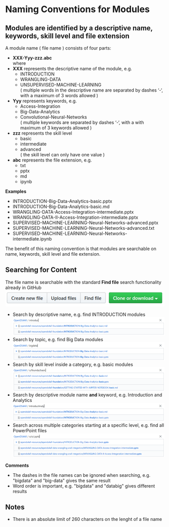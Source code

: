 # Naming Conventions for Modules

## Modules are identified by a descriptive name, keywords, skill level and file extension
A module name ( file name ) consists of four parts:
*	__XXX-Yyy-zzz.abc__  
where   
*	__XXX__ represents the descriptive name of the module, e.g.
    *	INTRODUCTION
    *	WRANGLING-DATA
    * UNSUPERVISED-MACHINE-LEARNING  
    ( multiple words in the descriptive name are separated by dashes ‘-‘, with a maximum of 3 words allowed )  
* __Yyy__ represents keywords, e.g.
    * Access-Integration  
    * Big-Data-Analytics
    * Convolutional-Neural-Networks  
    ( multiple keywords are separated by dashes ‘-‘, with a with maximum of 3 keywords allowed )
*	__zzz__ represents the skill level
    *	basic
    *	intermediate
    *	advanced  
    ( the skill level can only have one value )
*	__abc__ represents the file extension, e.g.
    *	txt
    * pptx 
    * md
    * ipynb

__Examples__

* INTRODUCTION-Big-Data-Analytics-basic.pptx  
* INTRODUCTION-Big-Data-Analytics-basic.md  
* WRANGLING-DATA-Access-Integration-intermediate.pptx  
* WRANGLING-DATA-II-Access-Integration-intermediate.pptx 
* SUPERVISED-MACHINE-LEARNING-Neural-Networks-advanced.pptx
* SUPERVISED-MACHINE-LEARNING-Neural-Networks-advanced.txt
* SUPERVISED-MACHINE-LEARNING-Neural-Networks-intermediate.ipynb

The benefit of this naming convention is that modules are searchable on name, keywords, skill level and file extension.

## Searching for Content

The file name is searchable with the standard __Find file__ search functionality already in GitHub 
![](assets/img/find-file.png)
* Search by descriptive name, e.g. find INTRODUCTION modules
![](assets/img/example-query-1.png)
* Search by topic, e.g. find Big Data modules
![](assets/img/example-query-2.png)
* Search by skill level inside a category, e.g. basic modules 
![](assets/img/example-query-3.png)
* Search by descriptive module name __and__ keyword, e.g. Introduction and Analytics 
![](assets/img/example-query-4.png)
* Search across multiple categories starting at a specific level, e.g. find all PowerPoint files
![](assets/img/example-query-5.png)

__Comments__

* The dashes in the file names can be ignored when searching, e.g. "bigdata" and "big-data" gives the same result
* Word order is important, e.g. "bigdata" and "databig" gives different results

## Notes

* There is an absolute limit of 260 characters on the lenght of a file name


